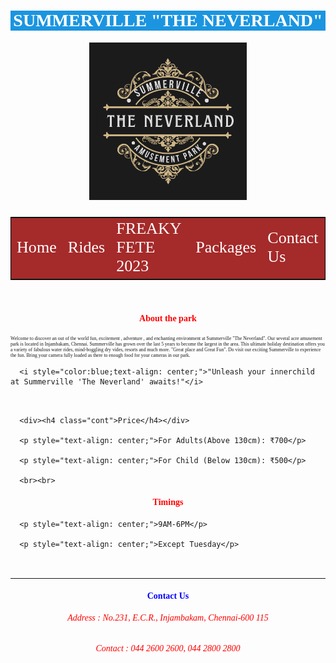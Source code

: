 <html lang="en">

<head>

<title>Summerville "The Neverland"</title>

<style>

    *{font-family:'Times New Roman';

font-size:normal;

}

#topic{

     color:white;

     background-color:rgb(27, 149, 224);

     text-align:center;

     }h1{

    font-size:2em;}

p,i{

   font-size:0.55em;}

table{

         font-size:large;

         border:1px solid black;

         width:100%;

         background-color:brown;

         }

#about{

    text-align:center;

    color:blue;

}

.link{

    color:white;

    text-decoration:none;

    font-size:1.45em;

    }

   .center {

  display: block;

  margin-left: auto;

  margin-right: auto;

  width: 50%;

}

   .cont{

   text-align:center;

   color:red;}

</style>

</head>

<body>

<h1 id="topic"> SUMMERVILLE "THE NEVERLAND"</h1>

<img src="Pic.png" class="center"><br>

<table id="table">

<tr><td><a class="link" href="index.html">Home</a></td>

<td><a class="link" href="index1.html">Rides</a></td>

<td><a class="link" href="index2.html">FREAKY FETE 2023</a></td>

<td><a class="link" href="index3.html">Packages</a></td>

<td><a class="link" href=#c>Contact Us</a></td></tr>

</table>

<br>

   <div><h4 class="cont">About the park</h4></div>

   <div><p>Welcome to discover an out of the world fun, excitement , adventure , and enchanting environment at Summerville "The Neverland". Our several acre amusement park is located in Injambakam, Chennai. Summerville has grown over the last 5 years to become the largest in the area. This ultimate holiday destination offers you a variety of fabulous water rides, mind-boggling dry vides, resorts and much more. "Great place and Great Fun". Do visit our exciting Summerville to experience the fun. Bring your camera fully loaded as there to enough food for your cameras in our park. </p>

      <i style="color:blue;text-align: center;">"Unleash your innerchild at Summerville 'The Neverland' awaits!"</i>

<br><br>

      <div><h4 class="cont">Price</h4></div>

      <p style="text-align: center;">For Adults(Above 130cm): ₹700</p>

      <p style="text-align: center;">For Child (Below 130cm): ₹500</p>

      <br><br>

<div><h4 class="cont">Timings</h4></div>

      <p style="text-align: center;">9AM-6PM</p>

      <p style="text-align: center;">Except Tuesday</p>

      

<br><br>

<hr>

<div id="c"><h4 id="about"> Contact Us</h2>

<h6 style="color: red;text-align:center">Address : No.231, E.C.R., Injambakam, Chennai-600 115</h6>

<h6 style="color:red;text-align:center">Contact : 044 2600 2600, 044 2800 2800</h6>

</div>

</body>

</html>




